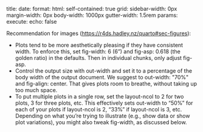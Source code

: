 
title:
date:
format:
  html:
    self-contained: true
    grid: 
      sidebar-width: 0px
      margin-width: 0px
      body-width: 1000px
      gutter-width: 1.5rem
  params:
  execute:
    echo: false
      



Recommendation for images (https://r4ds.hadley.nz/quarto#sec-figures):

- Plots tend to be more aesthetically pleasing if they have consistent width. To enforce this, set fig-width: 6 (6”) and fig-asp: 0.618 (the golden ratio) in the defaults. Then in individual chunks, only adjust fig-asp.
- Control the output size with out-width and set it to a percentage of the body width of the output document. We suggest to out-width: "70%" and fig-align: center.
  That gives plots room to breathe, without taking up too much space.
- To put multiple plots in a single row, set the layout-ncol to 2 for two plots, 3 for three plots, etc. This effectively sets out-width to “50%” for each of your plots if layout-ncol is 2, “33%” if layout-ncol is 3, etc. Depending on what you’re trying to illustrate (e.g., show data or show plot variations), you might also tweak fig-width, as discussed below.
